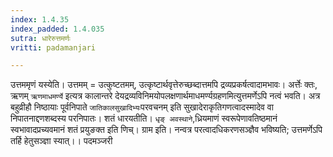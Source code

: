 ```yaml
---
index: 1.4.35
index_padded: 1.4.035
sutra: धारेरुत्तमर्णः
vritti: padamanjari

---
```

उत्तममृणं यस्येति। उत्तमम् = उत्कुष्टतमम्, उत्कृष्टार्थवृत्तेरुच्छब्दात्तमपि द्रव्यप्रकर्षत्वादामभावः। अर्त्तेः क्तः, ऋणम् `ऋणमाधमर्ण्ये` इत्यत्र कालान्तरे देयद्रव्यविनिमयोपलक्षणार्थमाधमर्ण्यग्रहणमित्युत्तमर्णेऽपि नत्वं भवति। अत्र बहुव्रीहौ निष्ठायाः पूर्वनिपाते `जातिकालसुखादिभ्यः`परवचनम् इति सुखादेराकृतिगणत्वादस्मादेव वा निपातनाद्दणशब्दस्य परनिपातः। शतं धारयतीति। `धृङ् अवस्थाने`,ध्रियमाणं स्वरूपेणावतिष्ठमानं स्वभावादप्रच्यवमानं शतं प्रयुङक्त इति णिच्। ग्राम इति। नन्वत्र परत्वादधिकरणसञ्ज्ञैव भविष्यति; उत्तमर्णेऽपि तर्हि हेतुसञ्ज्ञा स्यात्।।
पदमञ्जरी